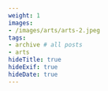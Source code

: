 ```yaml
---
weight: 1
images:
- /images/arts/arts-2.jpeg
tags:
- archive # all posts
- arts
hideTitle: true
hideExif: true
hideDate: true
---
```

